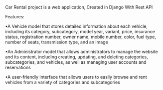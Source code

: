 Car Rental project is a web application, Created in Django With Rest API 

Features:

•A Vehicle model that stores detailed information about each vehicle, including its
category, subcategory, model year, variant, price, insurance status, registration
number, owner name, mobile number, color, fuel type, number of seats,
transmission type, and an image

•An Administrator model that allows administrators to manage the website and
its content, including creating, updating, and deleting categories, subcategories,
and vehicles, as well as managing user accounts and reservations

•A user-friendly interface that allows users to easily browse and rent vehicles from
a variety of categories and subcategories
